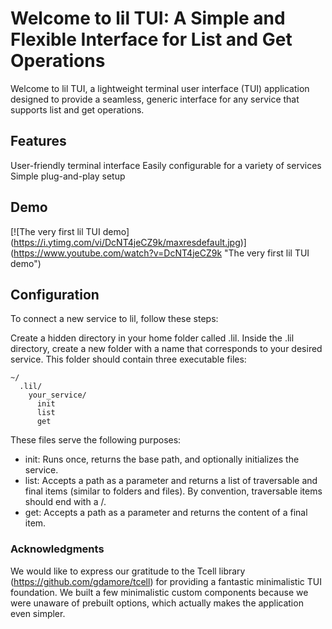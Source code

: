 # Welcome to lil TUI: A Simple and Flexible Interface for List and Get Operations

Welcome to lil TUI, a lightweight terminal user interface (TUI) application designed to provide a seamless, generic interface for any service that supports list and get operations.

## Features
User-friendly terminal interface
Easily configurable for a variety of services
Simple plug-and-play setup


## Demo
[![The very first lil TUI demo]
(https://i.ytimg.com/vi/DcNT4jeCZ9k/maxresdefault.jpg)]
(https://www.youtube.com/watch?v=DcNT4jeCZ9k "The very first lil TUI demo")

## Configuration
To connect a new service to lil, follow these steps:

Create a hidden directory in your home folder called .lil.
Inside the .lil directory, create a new folder with a name that corresponds to your desired service. This folder should contain three executable files:

```
~/
  .lil/
    your_service/
      init
      list
      get
```

These files serve the following purposes:

- init: Runs once, returns the base path, and optionally initializes the service.
- list: Accepts a path as a parameter and returns a list of traversable and final items (similar to folders and files). By convention, traversable items should end with a /.
- get: Accepts a path as a parameter and returns the content of a final item.

### Acknowledgments

We would like to express our gratitude to the Tcell library (https://github.com/gdamore/tcell) for providing a fantastic minimalistic TUI foundation. We built a few minimalistic custom components because we were unaware of prebuilt options, which actually makes the application even simpler.
